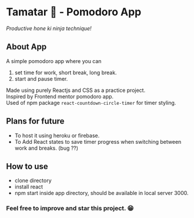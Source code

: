 # Tamatar 🍅 - Pomodoro App
_Productive hone ki ninja technique!_

## About App
A simple pomodoro app where you can
  1. set time for work, short break, long break.
  2. start and pause timer.

Made using purely Reactjs and CSS as a practice project.\
Inspired by Frontend mentor pomodoro app.\
Used of npm package `react-countdown-circle-timer` for timer styling.

## Plans for future
* To host it using heroku or firebase.
* To Add React states to save timer progress when switching between work and breaks. (bug ??)

## How to use 
* clone directory
* install react
* npm start inside app directory, should be available in local server 3000.

### Feel free to improve and star this project. 😁
